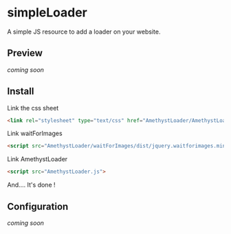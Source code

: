 # simpleLoader
A simple JS resource to add a loader on your website.

## Preview
*coming soon*

## Install

Link the css sheet
```html
<link rel="stylesheet" type="text/css" href="AmethystLoader/AmethystLoader.css" />
```

Link waitForImages
```html
<script src="AmethystLoader/waitForImages/dist/jquery.waitforimages.min.js">
```

Link AmethystLoader
```html
<script src="AmethystLoader.js">
```

And.... It's done !

## Configuration
*coming soon*
